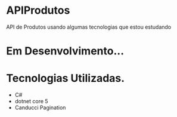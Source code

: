 # APIProdutos
API de Produtos  usando algumas tecnologias que estou estudando


# Em Desenvolvimento...

# Tecnologias Utilizadas.
- C#
- dotnet core 5 
- Canducci Pagination
